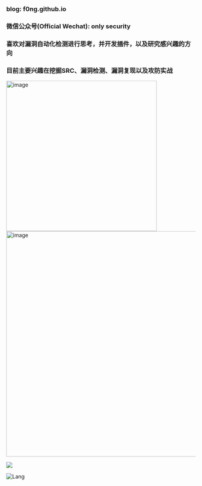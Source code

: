 ### blog: f0ng.github.io
### 微信公众号(Official Wechat): only security
### 喜欢对漏洞自动化检测进行思考，并开发插件，以及研究感兴趣的方向 
### 目前主要兴趣在挖掘SRC、漏洞检测、漏洞复现以及攻防实战

<img width="400" alt="image" src="https://github-readme-stats.vercel.app/api?username=f0ng&count_private=true&show_icons=true">

<img width="600" alt="image" src="https://user-images.githubusercontent.com/48286013/160400513-6a88a9a8-7032-433d-a28b-fa78b717b276.png">


![](https://visitor-badge.laobi.icu/badge?page_id=f0ng.f0ng)

![Lang](https://github-readme-stats.vercel.app/api/top-langs/?username=f0ng&layout=compact)
